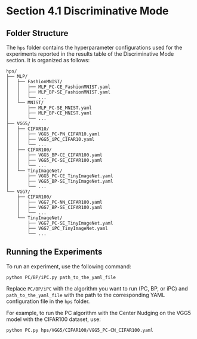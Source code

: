 # Section 4.1 Discriminative Mode

## Folder Structure

The `hps` folder contains the hyperparameter configurations used for the experiments reported in the results table of the Discriminative Mode section. It is organized as follows:

```
hps/
├── MLP/
│   ├── FashionMNIST/
│   │   ├── MLP_PC-CE_FashionMNIST.yaml
│   │   ├── MLP_BP-SE_FashionMNIST.yaml
│   │   └── ...
│   └── MNIST/
│       ├── MLP_PC-SE_MNIST.yaml
│       ├── MLP_BP-CE_MNIST.yaml
│       └── ...
├── VGG5/
│   ├── CIFAR10/
│   │   ├── VGG5_PC-PN_CIFAR10.yaml
│   │   ├── VGG5_iPC_CIFAR10.yaml
│   │   └── ...
│   ├── CIFAR100/
│   │   ├── VGG5_BP-CE_CIFAR100.yaml
│   │   ├── VGG5_PC-SE_CIFAR100.yaml
│   │   └── ...
│   └── TinyImageNet/
│       ├── VGG5_PC-CE_TinyImageNet.yaml
│       ├── VGG5_BP-SE_TinyImageNet.yaml
│       └── ...
└── VGG7/
    ├── CIFAR100/
    │   ├── VGG7_PC-NN_CIFAR100.yaml
    │   ├── VGG7_BP-SE_CIFAR100.yaml
    │   └── ...
    └── TinyImageNet/
        ├── VGG7_PC-SE_TinyImageNet.yaml
        ├── VGG7_iPC_TinyImageNet.yaml
        └── ...
```

## Running the Experiments

To run an experiment, use the following command:

```
python PC/BP/iPC.py path_to_the_yaml_file
```

Replace `PC/BP/iPC` with the algorithm you want to run (PC, BP, or iPC) and `path_to_the_yaml_file` with the path to the corresponding YAML configuration file in the `hps` folder.

For example, to run the PC algorithm with the Center Nudging on the VGG5 model with the CIFAR100 dataset, use:

```
python PC.py hps/VGG5/CIFAR100/VGG5_PC-CN_CIFAR100.yaml
```

